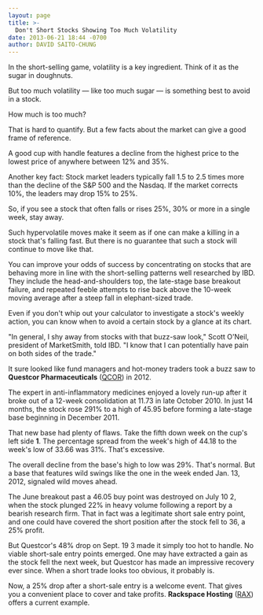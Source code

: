 ```yaml
---
layout: page
title: >-
  Don't Short Stocks Showing Too Much Volatility
date: 2013-06-21 18:44 -0700
author: DAVID SAITO-CHUNG
---
```






In the short-selling game, volatility is a key ingredient. Think of it as the sugar in doughnuts.


But too much volatility — like too much sugar — is something best to avoid in a stock.


How much is too much?


That is hard to quantify. But a few facts about the market can give a good frame of reference.


A good cup with handle features a decline from the highest price to the lowest price of anywhere between 12% and 35%.


Another key fact: Stock market leaders typically fall 1.5 to 2.5 times more than the decline of the S&P 500 and the Nasdaq. If the market corrects 10%, the leaders may drop 15% to 25%.


So, if you see a stock that often falls or rises 25%, 30% or more in a single week, stay away.


Such hypervolatile moves make it seem as if one can make a killing in a stock that's falling fast. But there is no guarantee that such a stock will continue to move like that.


You can improve your odds of success by concentrating on stocks that are behaving more in line with the short-selling patterns well researched by IBD. They include the head-and-shoulders top, the late-stage base breakout failure, and repeated feeble attempts to rise back above the 10-week moving average after a steep fall in elephant-sized trade.


Even if you don't whip out your calculator to investigate a stock's weekly action, you can know when to avoid a certain stock by a glance at its chart.


"In general, I shy away from stocks with that buzz-saw look," Scott O'Neil, president of MarketSmith, told IBD. "I know that I can potentially have pain on both sides of the trade."


It sure looked like fund managers and hot-money traders took a buzz saw to **Questcor Pharmaceuticals** ([QCOR](https://research.investors.com/quote.aspx?symbol=QCOR)) in 2012.


The expert in anti-inflammatory medicines enjoyed a lovely run-up after it broke out of a 12-week consolidation at 11.73 in late October 2010. In just 14 months, the stock rose 291% to a high of 45.95 before forming a late-stage base beginning in December 2011.


That new base had plenty of flaws. Take the fifth down week on the cup's left side **1**. The percentage spread from the week's high of 44.18 to the week's low of 33.66 was 31%. That's excessive.


The overall decline from the base's high to low was 29%. That's normal. But a base that features wild swings like the one in the week ended Jan. 13, 2012, signaled wild moves ahead.


The June breakout past a 46.05 buy point was destroyed on July 10 2, when the stock plunged 22% in heavy volume following a report by a bearish research firm. That in fact was a legitimate short sale entry point, and one could have covered the short position after the stock fell to 36, a 25% profit.


But Questcor's 48% drop on Sept. 19 3 made it simply too hot to handle. No viable short-sale entry points emerged. One may have extracted a gain as the stock fell the next week, but Questcor has made an impressive recovery ever since. When a short trade looks too obvious, it probably is.


Now, a 25% drop after a short-sale entry is a welcome event. That gives you a convenient place to cover and take profits. **Rackspace Hosting** ([RAX](https://research.investors.com/quote.aspx?symbol=RAX)) offers a current example.




